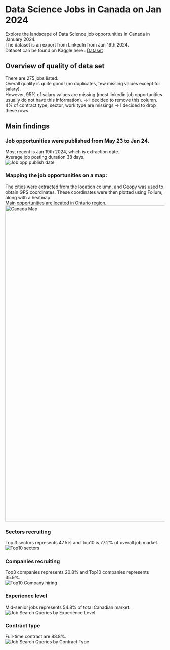 # Data Science Jobs in Canada on Jan 2024
Explore the landscape of Data Science job opportunities in Canada in January 2024. \
The dataset is an export from LinkedIn from Jan 19th 2024. \
Dataset can be found on Kaggle here : [Dataset](https://www.kaggle.com/datasets/kanchana1990/linkedin-canada-data-science-jobs-2024/data)

## Overview of quality of data set 
There are 275 jobs listed. \
Overall quality is quite good! (no duplicates, few missing values except for salary). \
However, 95% of salary values are missing (most linkedin job opportunities usually do not have this information). -> I decided to remove this column. \
4% of contract type, sector, work type are missings -> I decided to drop these rows.

## Main findings

### Job opportunities were published from May 23 to Jan 24. 
Most recent is Jan 19th 2024, which is extraction date. \
Average job posting duration 38 days. \
![Job opp publish date](https://github.com/DelphineSabatier/data-science-jobs-canada-2024/assets/146428961/a4fe0fa4-bfde-4966-9c50-00160d86fbe0)

### Mapping the job opportunities on a map: 
The cities were extracted from the location column, and Geopy was used to obtain GPS coordinates. These coordinates were then plotted using Folium, along with a heatmap. \
Main opportunities are located in Ontario region. \
<img width="1000" alt="Canada Map" src="https://github.com/DelphineSabatier/data-science-jobs-canada-2024/assets/146428961/e9f10943-c753-4cf2-b1b2-94d80b28d1cf">

### Sectors recruiting
Top 3 sectors represents 47.5% and Top10 is 77.2% of overall job market. \
![Top10 sectors](https://github.com/DelphineSabatier/data-science-jobs-canada-2024/assets/146428961/88f19bbf-0df5-49e1-b04c-1a076fed82ae)

### Companies recruiting
Top3 companies represents 20.8% and Top10 companies represents 35.9%. \
![Top10 Company hiring](https://github.com/DelphineSabatier/data-science-jobs-canada-2024/assets/146428961/8cb11d96-6a27-43e6-a3b8-ff5b46310d92)

### Experience level 
Mid-senior jobs represents 54.8% of total Canadian market. \
![Job Search Queries by Experience Level](https://github.com/DelphineSabatier/data-science-jobs-canada-2024/assets/146428961/8c7148d4-3ee3-4c66-8608-876a4e5f02fb)

### Contract type
Full-time contract are 88.8%. \
![Job Search Queries by Contract Type](https://github.com/DelphineSabatier/data-science-jobs-canada-2024/assets/146428961/8249a725-8f76-4785-8c56-365624ad2be9)
